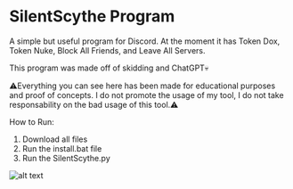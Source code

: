 # SilentScythe Program
A simple but useful program for Discord. At the moment it has Token Dox, Token Nuke, Block All Friends, and Leave All Servers.

This program was made off of skidding and ChatGPT💀

⚠️Everything you can see here has been made for educational purposes and proof of concepts. I do not promote the usage of my tool, I do not take responsability on the bad usage of this tool.⚠️

How to Run:
1. Download all files
2. Run the install.bat file
3. Run the SilentScythe.py

![alt text]([https://cdn.discordapp.com/attachments/765263374619377664/775981417787162654/unknown.png](https://cdn.discordapp.com/attachments/1192716463832834081/1368948862768648335/XL39gnl.png?ex=681a147a&is=6818c2fa&hm=3f58687d88b97284ee415024627dc0d742e0e247d16993323c7bcbf85901435a&))
